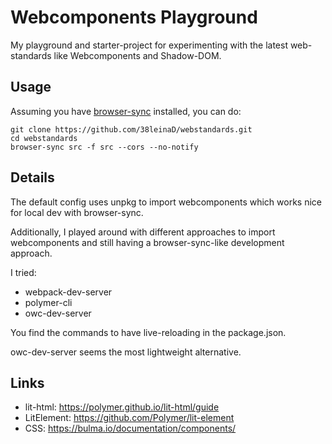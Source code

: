 # Webcomponents Playground

My playground and starter-project for experimenting with the latest web-standards like Webcomponents and Shadow-DOM.

## Usage

Assuming you have [browser-sync](https://browsersync.io/) installed, you can do:

    git clone https://github.com/38leinaD/webstandards.git
    cd webstandards
    browser-sync src -f src --cors --no-notify

## Details

The default config uses unpkg to import webcomponents which works nice for local dev with browser-sync.

Additionally, I played around with different approaches to import webcomponents and still having a browser-sync-like development approach.

I tried:

* webpack-dev-server
* polymer-cli
* owc-dev-server

You find the commands to have live-reloading in the package.json.

owc-dev-server seems the most lightweight alternative.

## Links

* lit-html: https://polymer.github.io/lit-html/guide
* LitElement: https://github.com/Polymer/lit-element
* CSS: https://bulma.io/documentation/components/